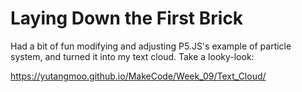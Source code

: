 # Laying Down the First Brick

Had a bit of fun modifying and adjusting P5.JS's example of particle system, and turned it into my text cloud. Take a looky-look:

https://yutangmoo.github.io/MakeCode/Week_09/Text_Cloud/

